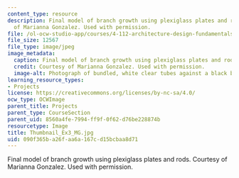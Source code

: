 ```yaml
---
content_type: resource
description: Final model of branch growth using plexiglass plates and rods. Courtesy
  of Marianna Gonzalez. Used with permission.
file: /ol-ocw-studio-app/courses/4-112-architecture-design-fundamentals-i-nano-machines-fall-2012/090f365ba26faa6a167cd15bcbaa8d71_Thumbnail_Ex3_MG.jpg
file_size: 12567
file_type: image/jpeg
image_metadata:
  caption: Final model of branch growth using plexiglass plates and rods.
  credit: Courtesy of Marianna Gonzalez. Used with permission.
  image-alt: Photograph of bundled, white clear tubes against a black background.
learning_resource_types:
- Projects
license: https://creativecommons.org/licenses/by-nc-sa/4.0/
ocw_type: OCWImage
parent_title: Projects
parent_type: CourseSection
parent_uid: 8560a4fe-7994-ff9f-0f62-d76be228874b
resourcetype: Image
title: Thumbnail_Ex3_MG.jpg
uid: 090f365b-a26f-aa6a-167c-d15bcbaa8d71
---
```

Final model of branch growth using plexiglass plates and rods. Courtesy of Marianna Gonzalez. Used with permission.